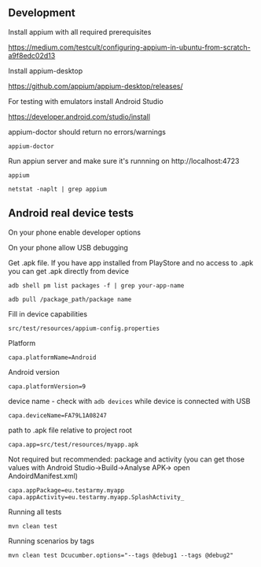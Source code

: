 ## Development

Install appium with all required prerequisites 

https://medium.com/testcult/configuring-appium-in-ubuntu-from-scratch-a9f8edc02d13

Install appium-desktop

https://github.com/appium/appium-desktop/releases/

For testing with emulators install Android Studio 

https://developer.android.com/studio/install


appium-doctor should return no errors/warnings

`appium-doctor`

Run appiun server and make sure it's runnning on http://localhost:4723

`appium`

`netstat -naplt | grep appium`




## Android real device tests

On your phone enable developer options

On your phone allow USB debugging

Get .apk file.  If you have app installed from PlayStore and no access to .apk you can get .apk directly from device

`adb shell pm list packages -f | grep your-app-name`

`adb pull /package_path/package name`

Fill in device capabilities

`src/test/resources/appium-config.properties`


Platform

`capa.platformName=Android`

Android version

`capa.platformVersion=9`

device name - check with `adb devices` while device is connected with USB

`capa.deviceName=FA79L1A08247`

path to .apk file relative to project root

`capa.app=src/test/resources/myapp.apk`

Not required but recommended: package and activity (you can get those values with Android Studio->Build->Analyse APK-> open AndoirdManifest.xml)
 
`capa.appPackage=eu.testarmy.myapp`
`capa.appActivity=eu.testarmy.myapp.SplashActivity_`


Running all tests

`mvn clean test`

Running scenarios by tags

`mvn clean test Dcucumber.options="--tags @debug1 --tags @debug2"`